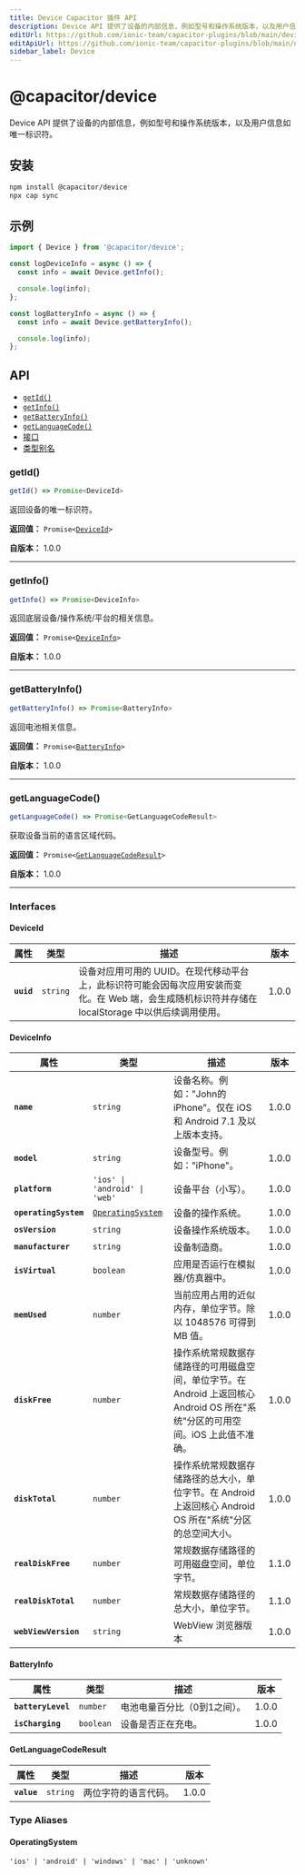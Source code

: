 ```yaml
---
title: Device Capacitor 插件 API
description: Device API 提供了设备的内部信息，例如型号和操作系统版本，以及用户信息如唯一标识符。
editUrl: https://github.com/ionic-team/capacitor-plugins/blob/main/device/README.md
editApiUrl: https://github.com/ionic-team/capacitor-plugins/blob/main/device/src/definitions.ts
sidebar_label: Device
---
```


# @capacitor/device

Device API 提供了设备的内部信息，例如型号和操作系统版本，以及用户信息如唯一标识符。

## 安装

```bash
npm install @capacitor/device
npx cap sync
```

## 示例

```typescript
import { Device } from '@capacitor/device';

const logDeviceInfo = async () => {
  const info = await Device.getInfo();

  console.log(info);
};

const logBatteryInfo = async () => {
  const info = await Device.getBatteryInfo();

  console.log(info);
};
```

## API

<docgen-index>

- [`getId()`](#getid)
- [`getInfo()`](#getinfo)
- [`getBatteryInfo()`](#getbatteryinfo)
- [`getLanguageCode()`](#getlanguagecode)
- [接口](#interfaces)
- [类型别名](#type-aliases)

</docgen-index>

<docgen-api>

### getId()

```typescript
getId() => Promise<DeviceId>
```

返回设备的唯一标识符。

**返回值：** <code>Promise&lt;<a href="#deviceid">DeviceId</a>&gt;</code>

**自版本：** 1.0.0

---

### getInfo()

```typescript
getInfo() => Promise<DeviceInfo>
```

返回底层设备/操作系统/平台的相关信息。

**返回值：** <code>Promise&lt;<a href="#deviceinfo">DeviceInfo</a>&gt;</code>

**自版本：** 1.0.0

---

### getBatteryInfo()

```typescript
getBatteryInfo() => Promise<BatteryInfo>
```

返回电池相关信息。

**返回值：** <code>Promise&lt;<a href="#batteryinfo">BatteryInfo</a>&gt;</code>

**自版本：** 1.0.0

---

### getLanguageCode()

```typescript
getLanguageCode() => Promise<GetLanguageCodeResult>
```

获取设备当前的语言区域代码。

**返回值：** <code>Promise&lt;<a href="#getlanguagecoderesult">GetLanguageCodeResult</a>&gt;</code>

**自版本：** 1.0.0

---

### Interfaces

#### DeviceId

| 属性       | 类型                | 描述                                                                                                                                               | 版本  |
| ---------- | ------------------- | -------------------------------------------------------------------------------------------------------------------------------------------------- | ----- |
| **`uuid`** | <code>string</code> | 设备对应用可用的 UUID。在现代移动平台上，此标识符可能会因每次应用安装而变化。在 Web 端，会生成随机标识符并存储在 localStorage 中以供后续调用使用。 | 1.0.0 |

#### DeviceInfo

| 属性                  | 类型                                                        | 描述                                                                                                                            | 版本  |
| --------------------- | ----------------------------------------------------------- | ------------------------------------------------------------------------------------------------------------------------------- | ----- |
| **`name`**            | <code>string</code>                                         | 设备名称。例如："John的iPhone"。仅在 iOS 和 Android 7.1 及以上版本支持。                                                        | 1.0.0 |
| **`model`**           | <code>string</code>                                         | 设备型号。例如："iPhone"。                                                                                                      | 1.0.0 |
| **`platform`**        | <code>'ios' \| 'android' \| 'web'</code>                    | 设备平台（小写）。                                                                                                              | 1.0.0 |
| **`operatingSystem`** | <code><a href="#operatingsystem">OperatingSystem</a></code> | 设备的操作系统。                                                                                                                | 1.0.0 |
| **`osVersion`**       | <code>string</code>                                         | 设备操作系统版本。                                                                                                              | 1.0.0 |
| **`manufacturer`**    | <code>string</code>                                         | 设备制造商。                                                                                                                    | 1.0.0 |
| **`isVirtual`**       | <code>boolean</code>                                        | 应用是否运行在模拟器/仿真器中。                                                                                                 | 1.0.0 |
| **`memUsed`**         | <code>number</code>                                         | 当前应用占用的近似内存，单位字节。除以 1048576 可得到 MB 值。                                                                   | 1.0.0 |
| **`diskFree`**        | <code>number</code>                                         | 操作系统常规数据存储路径的可用磁盘空间，单位字节。在 Android 上返回核心 Android OS 所在"系统"分区的可用空间。iOS 上此值不准确。 | 1.0.0 |
| **`diskTotal`**       | <code>number</code>                                         | 操作系统常规数据存储路径的总大小，单位字节。在 Android 上返回核心 Android OS 所在"系统"分区的总空间大小。                       | 1.0.0 |
| **`realDiskFree`**    | <code>number</code>                                         | 常规数据存储路径的可用磁盘空间，单位字节。                                                                                      | 1.1.0 |
| **`realDiskTotal`**   | <code>number</code>                                         | 常规数据存储路径的总大小，单位字节。                                                                                            | 1.1.0 |
| **`webViewVersion`**  | <code>string</code>                                         | WebView 浏览器版本                                                                                                              | 1.0.0 |

#### BatteryInfo

| 属性               | 类型                 | 描述                         | 版本  |
| ------------------ | -------------------- | ---------------------------- | ----- |
| **`batteryLevel`** | <code>number</code>  | 电池电量百分比（0到1之间）。 | 1.0.0 |
| **`isCharging`**   | <code>boolean</code> | 设备是否正在充电。           | 1.0.0 |

#### GetLanguageCodeResult

| 属性        | 类型                | 描述                 | 版本  |
| ----------- | ------------------- | -------------------- | ----- |
| **`value`** | <code>string</code> | 两位字符的语言代码。 | 1.0.0 |

### Type Aliases

#### OperatingSystem

<code>'ios' | 'android' | 'windows' | 'mac' | 'unknown'</code>

</docgen-api>
